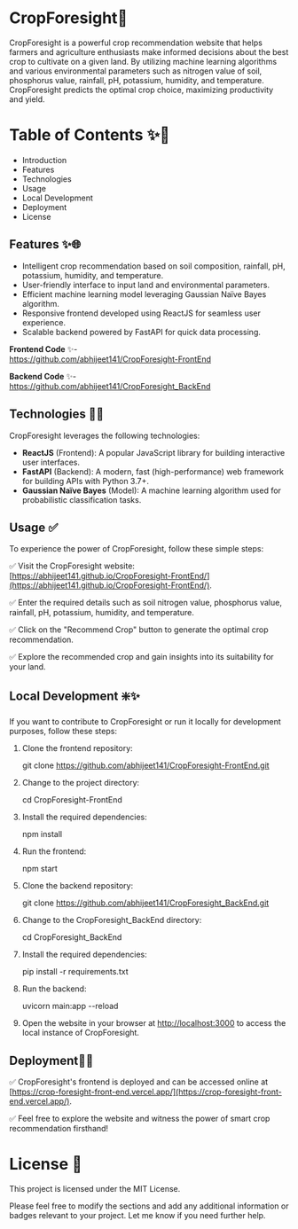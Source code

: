 # CropForesight🌾

CropForesight is a powerful crop recommendation website that helps farmers and agriculture enthusiasts make informed decisions about the best crop to cultivate on a given land. By utilizing machine learning algorithms and various environmental parameters such as nitrogen value of soil, phosphorus value, rainfall, pH, potassium, humidity, and temperature. CropForesight predicts the optimal crop choice, maximizing productivity and yield.

# Table of Contents ✨📑
- Introduction
- Features
- Technologies
- Usage
- Local Development
- Deployment
- License

## Features ✨🌐

- Intelligent crop recommendation based on soil composition, rainfall, pH, potassium, humidity, and temperature.
- User-friendly interface to input land and environmental parameters.
- Efficient machine learning model leveraging Gaussian Naïve Bayes algorithm.
- Responsive frontend developed using ReactJS for seamless user experience.
- Scalable backend powered by FastAPI for quick data processing.

**Frontend Code** ✨-  
 https://github.com/abhijeet141/CropForesight-FrontEnd 

**Backend Code** ✨-    
 https://github.com/abhijeet141/CropForesight_BackEnd


## Technologies 👨‍🔧

CropForesight leverages the following technologies:

- **ReactJS** (Frontend): A popular JavaScript library for building interactive user interfaces.
- **FastAPI** (Backend): A modern, fast (high-performance) web framework for building APIs with Python 3.7+.
- **Gaussian Naïve Bayes** (Model): A machine learning algorithm used for probabilistic classification tasks.



## Usage ✅

To experience the power of CropForesight, follow these simple steps:

✅ Visit the CropForesight website: [https://abhijeet141.github.io/CropForesight-FrontEnd/](https://abhijeet141.github.io/CropForesight-FrontEnd/).

✅ Enter the required details such as soil nitrogen value, phosphorus value, rainfall, pH, potassium, humidity, and temperature.

✅ Click on the "Recommend Crop" button to generate the optimal crop recommendation.

✅ Explore the recommended crop and gain insights into its suitability for your land.

## Local Development ❇️✨

If you want to contribute to CropForesight or run it locally for development purposes, follow these steps:

1. Clone the frontend repository:

   git clone https://github.com/abhijeet141/CropForesight-FrontEnd.git
 

2. Change to the project directory:

   cd CropForesight-FrontEnd
 
3. Install the required dependencies:

   npm install
 
4. Run the frontend:

   npm start

5. Clone the backend repository:

   git clone https://github.com/abhijeet141/CropForesight_BackEnd.git

6. Change to the CropForesight_BackEnd directory:

   cd CropForesight_BackEnd
  

7. Install the required dependencies:

   pip install -r requirements.txt


8. Run the backend:

   uvicorn main:app --reload

9. Open the website in your browser at [http://localhost:3000](http://localhost:3000) to access the local instance of CropForesight.

## Deployment🚀🚀

✅ CropForesight's frontend is deployed and can be accessed online at [https://crop-foresight-front-end.vercel.app/](https://crop-foresight-front-end.vercel.app/). 

✅ Feel free to explore the website and witness the power of smart crop recommendation firsthand!


# License 🪪
This project is licensed under the MIT License.

Please feel free to modify the sections and add any additional information or badges relevant to your project. Let me know if you need further help.


